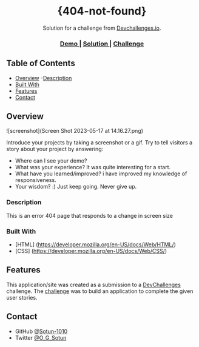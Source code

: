 <!-- Please update value in the {}  -->

<h1 align="center">{404-not-found}</h1>

<div align="center">
   Solution for a challenge from  <a href="http://devchallenges.io" target="_blank">Devchallenges.io</a>.
</div>

<div align="center">
  <h3>
    <a href="https://{404-not-found-by-sotun.netlify.app/}">
      Demo
    </a>
    <span> | </span>
    <a href="https://{github.com/Sotun-1010/404-not-found}">
      Solution
    </a>
    <span> | </span>
    <a href="https://devchallenges.io/challenges/wBunSb7FPrIepJZAg0sY">
      Challenge
    </a>
  </h3>
</div>

<!-- TABLE OF CONTENTS -->

## Table of Contents
- [Overview](#overview)
-[Description](#description)
- [Built With](#built-with)
- [Features](#features)
- [Contact](#contact)

## Overview

![screenshot](Screen Shot 2023-05-17 at 14.16.27.png)

Introduce your projects by taking a screenshot or a gif. Try to tell visitors a story about your project by answering:

- Where can I see your demo?
- What was your experience? It was quite interesting for a start.
- What have you learned/improved? i have improved my knowledge of responsiveness.
- Your wisdom? :) Just keep going. Never give up.

### Description
<!-- A brief overview of the project -->
This is an error 404 page that responds to a change in screen size

### Built With

<!-- This section should list any major frameworks that you built your project using. Here are a few examples.-->

- [HTML] (<https://developer.mozilla.org/en-US/docs/Web/HTML/>)
- [CSS] (<https://developer.mozilla.org/en-US/docs/Web/CSS/>)

## Features

<!-- List the features of your application or follow the template. Don't share the figma file here :) -->

This application/site was created as a submission to a [DevChallenges](https://devchallenges.io/challenges) challenge. The [challenge](https://devchallenges.io/challenges/wBunSb7FPrIepJZAg0sY) was to build an application to complete the given user stories.

## Contact

- GitHub [@Sotun-1010](https://github.com/Sotun-1010)
- Twitter [@O_G_Sotun](https://twitter.com/O_G_Sotun?t=kRiO1YNhYKn8NJJnxTZ42A&s=03)

